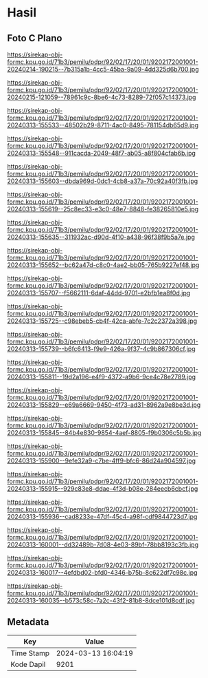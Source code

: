 # Hasil

## Foto C Plano

https://sirekap-obj-formc.kpu.go.id/71b3/pemilu/pdpr/92/02/17/20/01/9202172001001-20240214-190215--7b315a1b-4cc5-45ba-9a09-4dd325d6b700.jpg

https://sirekap-obj-formc.kpu.go.id/71b3/pemilu/pdpr/92/02/17/20/01/9202172001001-20240215-121059--78961c9c-8be6-4c73-8289-72f057c14373.jpg

https://sirekap-obj-formc.kpu.go.id/71b3/pemilu/pdpr/92/02/17/20/01/9202172001001-20240313-155533--48502b29-8711-4ac0-8495-781154db65d9.jpg

https://sirekap-obj-formc.kpu.go.id/71b3/pemilu/pdpr/92/02/17/20/01/9202172001001-20240313-155548--911cacda-2049-48f7-ab05-a8f804cfab6b.jpg

https://sirekap-obj-formc.kpu.go.id/71b3/pemilu/pdpr/92/02/17/20/01/9202172001001-20240313-155603--dbda969d-0dc1-4cb8-a37a-70c92a40f3fb.jpg

https://sirekap-obj-formc.kpu.go.id/71b3/pemilu/pdpr/92/02/17/20/01/9202172001001-20240313-155619--25c8ec33-e3c0-48e7-8848-fe38265810e5.jpg

https://sirekap-obj-formc.kpu.go.id/71b3/pemilu/pdpr/92/02/17/20/01/9202172001001-20240313-155635--311932ac-d90d-4f10-a438-96f38f9b5a7e.jpg

https://sirekap-obj-formc.kpu.go.id/71b3/pemilu/pdpr/92/02/17/20/01/9202172001001-20240313-155652--bc62a47d-c8c0-4ae2-bb05-765b9227ef48.jpg

https://sirekap-obj-formc.kpu.go.id/71b3/pemilu/pdpr/92/02/17/20/01/9202172001001-20240313-155707--f5662111-6daf-44dd-9701-e2bfb1ea8f0d.jpg

https://sirekap-obj-formc.kpu.go.id/71b3/pemilu/pdpr/92/02/17/20/01/9202172001001-20240313-155725--c98ebeb5-cb4f-42ca-abfe-7c2c2372a398.jpg

https://sirekap-obj-formc.kpu.go.id/71b3/pemilu/pdpr/92/02/17/20/01/9202172001001-20240313-155739--b6fc6413-f9e9-426a-9f37-4c9b867306cf.jpg

https://sirekap-obj-formc.kpu.go.id/71b3/pemilu/pdpr/92/02/17/20/01/9202172001001-20240313-155811--19d2a196-e4f9-4372-a9b6-9ce4c78e2789.jpg

https://sirekap-obj-formc.kpu.go.id/71b3/pemilu/pdpr/92/02/17/20/01/9202172001001-20240313-155829--e69a6669-9450-4f73-ad31-8962a9e8be3d.jpg

https://sirekap-obj-formc.kpu.go.id/71b3/pemilu/pdpr/92/02/17/20/01/9202172001001-20240313-155845--84b4e830-9854-4aef-8805-f9b0306c5b5b.jpg

https://sirekap-obj-formc.kpu.go.id/71b3/pemilu/pdpr/92/02/17/20/01/9202172001001-20240313-155900--9efe32a9-c7be-4ff9-bfc6-86d24a904597.jpg

https://sirekap-obj-formc.kpu.go.id/71b3/pemilu/pdpr/92/02/17/20/01/9202172001001-20240313-155915--929c83e8-ddae-4f3d-b08e-284eecb6cbcf.jpg

https://sirekap-obj-formc.kpu.go.id/71b3/pemilu/pdpr/92/02/17/20/01/9202172001001-20240313-155936--cad8233e-47df-45c4-a98f-cdf9844723d7.jpg

https://sirekap-obj-formc.kpu.go.id/71b3/pemilu/pdpr/92/02/17/20/01/9202172001001-20240313-160001--dd32489b-7d08-4e03-89bf-78bb8193c3fb.jpg

https://sirekap-obj-formc.kpu.go.id/71b3/pemilu/pdpr/92/02/17/20/01/9202172001001-20240313-160017--4efdbd02-bfd0-4346-b75b-8c622df7c98c.jpg

https://sirekap-obj-formc.kpu.go.id/71b3/pemilu/pdpr/92/02/17/20/01/9202172001001-20240313-160035--b573c58c-7a2c-43f2-81b8-8dce101d8cdf.jpg


## Metadata

| Key        | Value               |
| ---------- | ------------------- |
| Time Stamp | 2024-03-13 16:04:19 |
| Kode Dapil | 9201                |



